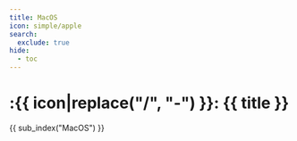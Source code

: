 ```yaml
---
title: MacOS
icon: simple/apple
search:
  exclude: true
hide:
  - toc
---
```


# :{{ icon|replace("/", "-") }}: {{ title }}

{{ sub_index("MacOS") }}
